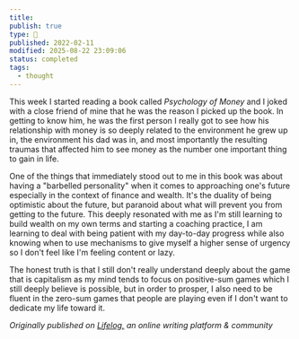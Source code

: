 ```yaml
---
title:
publish: true
type: 🌳
published: 2022-02-11
modified: 2025-08-22 23:09:06
status: completed
tags:
  - thought
---
```

 This week I started reading a book called *Psychology of Money* and I joked with a close friend of mine that he was the reason I picked up the book. In getting to know him, he was the first person I really got to see how his relationship with money is so deeply related to the environment he grew up in, the environment his dad was in, and most importantly the resulting traumas that affected him to see money as the number one important thing to gain in life. 

One of the things that immediately stood out to me in this book was about having a "barbelled personality" when it comes to approaching one's future especially in the context of finance and wealth. It's the duality of being optimistic about the future, but paranoid about what will prevent you from getting to the future. This deeply resonated with me as I'm still learning to build wealth on my own terms and starting a coaching practice, I am learning to deal with being patient with my day-to-day progress while also knowing when to use mechanisms to give myself a higher sense of urgency so I don't feel like I'm feeling content or lazy. 

The honest truth is that I still don't really understand deeply about the game that is capitalism as my mind tends to focus on positive-sum games which I still deeply believe is possible, but in order to prosper, I also need to be fluent in the zero-sum games that people are playing even if I don't want to dedicate my life toward it. 

*Originally published on [Lifelog,](https://golifelog.com/) an online writing platform & community*